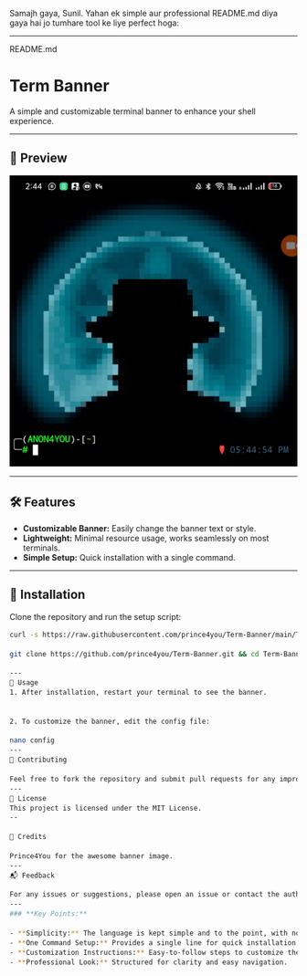 Samajh gaya, Sunil. Yahan ek simple aur professional README.md diya gaya hai jo tumhare tool ke liye perfect hoga:


---

README.md

# Term Banner

A simple and customizable terminal banner to enhance your shell experience.

---

## 📸 Preview

![Banner](https://github.com/prince4you/Term-Banner/blob/main/Banner.jpg)

---

## 🛠️ Features

- **Customizable Banner:** Easily change the banner text or style.
- **Lightweight:** Minimal resource usage, works seamlessly on most terminals.
- **Simple Setup:** Quick installation with a single command.

---

## 🚀 Installation

Clone the repository and run the setup script:
```bash
curl -s https://raw.githubusercontent.com/prince4you/Term-Banner/main/Term-Banner.sh | bash

git clone https://github.com/prince4you/Term-Banner.git && cd Term-Banner && bash setup.sh

---
📝 Usage
1. After installation, restart your terminal to see the banner.


2. To customize the banner, edit the config file:

nano config
---
🤝 Contributing

Feel free to fork the repository and submit pull requests for any improvements.
---
📜 License
This project is licensed under the MIT License.
--

🙌 Credits

Prince4You for the awesome banner image.
---
📬 Feedback

For any issues or suggestions, please open an issue or contact the author directly.
---
### **Key Points:**

- **Simplicity:** The language is kept simple and to the point, with no unnecessary details.
- **One Command Setup:** Provides a single line for quick installation.
- **Customization Instructions:** Easy-to-follow steps to customize the banner.
- **Professional Look:** Structured for clarity and easy navigation.

